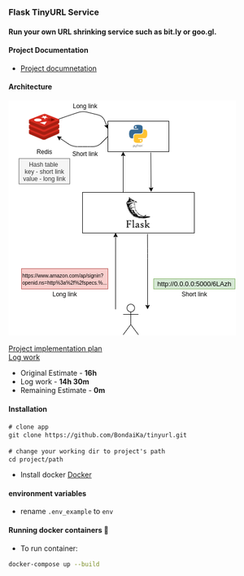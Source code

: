 ### Flask TinyURL Service
#### Run your own URL shrinking service such as bit.ly or goo.gl.

#### Project Documentation
* [Project documnetation](./documentation/documentation.md)   

#### Architecture
![High Level App View](./documentation/high-level-app-view.png)   


[Project implementation plan](./documentation/develop-plan.md)   
[Log work](./documentationlog-hours.md)   

* Original Estimate - **16h**
* Log work - **14h 30m**
* Remaining Estimate - **0m**

#### Installation 

```
# clone app
git clone https://github.com/BondaiKa/tinyurl.git

# change your working dir to project's path
cd project/path
```

* Install docker [Docker](https://docs.docker.com/)   

#### environment variables 

* rename `.env_example` to `env`

#### Running docker containers :whale:

* To run container:

```bash
docker-compose up --build
```